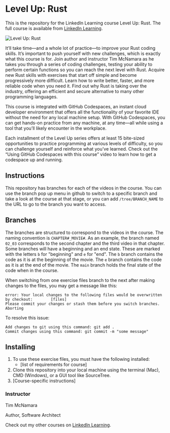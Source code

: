 # Level Up: Rust
This is the repository for the LinkedIn Learning course Level Up: Rust. The full course is available from [LinkedIn Learning][lil-course-url].

![Level Up: Rust][lil-thumbnail-url] 

It’ll take time—and a whole lot of practice—to improve your Rust coding skills. It’s important to push yourself with new challenges, which is exactly what this course is for. Join author and instructor Tim McNamara as he takes you through a series of coding challenges, testing your ability to perform certain functions so you can reach the next level with Rust. Acquire new Rust skills with exercises that start off simple and become progressively more difficult. Learn how to write better, faster, and more reliable code when you need it. Find out why Rust is taking over the industry, offering an efficient and secure alternative to many other programming languages.

This course is integrated with GitHub Codespaces, an instant cloud developer environment that offers all the functionality of your favorite IDE without the need for any local machine setup. With GitHub Codespaces, you can get hands-on practice from any machine, at any time—all while using a tool that you’ll likely encounter in the workplace.

Each installment of the Level Up series offers at least 15 bite-sized opportunities to practice programming at various levels of difficulty, so you can challenge yourself and reinforce what you’ve learned. Check out the “Using GitHub Codespaces with this course” video to learn how to get a codespace up and running.



## Instructions
This repository has branches for each of the videos in the course. You can use the branch pop up menu in github to switch to a specific branch and take a look at the course at that stage, or you can add `/tree/BRANCH_NAME` to the URL to go to the branch you want to access.

## Branches
The branches are structured to correspond to the videos in the course. The naming convention is `CHAPTER#_MOVIE#`. As an example, the branch named `02_03` corresponds to the second chapter and the third video in that chapter. 
Some branches will have a beginning and an end state. These are marked with the letters `b` for "beginning" and `e` for "end". The `b` branch contains the code as it is at the beginning of the movie. The `e` branch contains the code as it is at the end of the movie. The `main` branch holds the final state of the code when in the course.

When switching from one exercise files branch to the next after making changes to the files, you may get a message like this:

    error: Your local changes to the following files would be overwritten by checkout:        [files]
    Please commit your changes or stash them before you switch branches.
    Aborting

To resolve this issue:
	
    Add changes to git using this command: git add .
	Commit changes using this command: git commit -m "some message"

## Installing
1. To use these exercise files, you must have the following installed:
	- [list of requirements for course]
2. Clone this repository into your local machine using the terminal (Mac), CMD (Windows), or a GUI tool like SourceTree.
3. [Course-specific instructions]


### Instructor

Tim McNamara 
                            
Author, Software Architect

                            

Check out my other courses on [LinkedIn Learning](https://www.linkedin.com/learning/instructors/tim-mcnamara).

[lil-course-url]: https://www.linkedin.com/learning/level-up-rust?dApp=59033956
[lil-thumbnail-url]: https://media.licdn.com/dms/image/C560DAQEOULbtwwYf8Q/learning-public-crop_288_512/0/1677009134347?e=2147483647&v=beta&t=upv4qh8qFO7ZR9gBPQGQQW8wg9gyTjKoaDC4gD0OwxU
